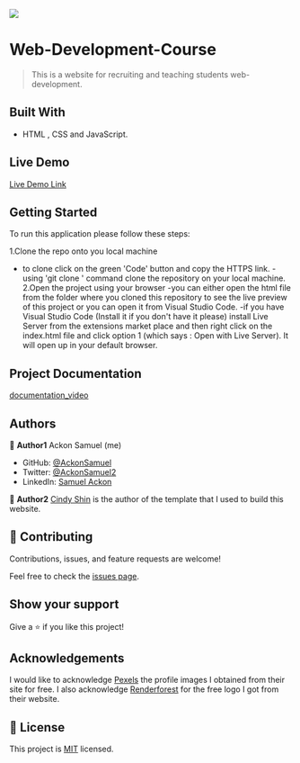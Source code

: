 ![](https://img.shields.io/badge/Microverse-blueviolet)

# Web-Development-Course

> This is a website for recruiting and teaching students web-development.

## Built With

- HTML , CSS and JavaScript.

## Live Demo

[Live Demo Link](https://ackonsamuel.github.io/Capstone-Project-html-css-js/)


## Getting Started

To run this application please follow these steps:

1.Clone the repo onto you local machine
  - to clone click on the green 'Code' button and copy the HTTPS link.
  -using 'git clone <link>' command clone the repository on your local machine.
2.Open the project using your browser
  -you can either open the html file from the folder where you cloned this repository to see the live preview of this project or you can open it from Visual Studio Code.
  -if you have  Visual Studio Code (Install it if you don't have it please) install Live Server from the extensions market place and then right click on the index.html file and click option 1 (which says : Open with Live Server). It will open up in your default browser.
  
## Project Documentation
[documentation_video](https://www.loom.com/share/402b2e47658b4ad4b3cbd74b5cbb24f8)

## Authors

👤 **Author1**
Ackon Samuel (me)

- GitHub: [@AckonSamuel](https://github.com/AckonSamuel)
- Twitter: [@AckonSamuel2](https://twitter.com/AckonSamuel2)
- LinkedIn: [Samuel Ackon](https://www.linkedin.com/in/samuel-ackon-882717190/)

👤 **Author2**
[Cindy Shin](https://www.behance.net/adagio07) is the author of the template that I used to build this website.


## 🤝 Contributing

Contributions, issues, and feature requests are welcome!

Feel free to check the [issues page](../../issues/).

## Show your support

Give a ⭐️ if you like this project!

## Acknowledgements

I would like to acknowledge [Pexels](https://www.pexels.com/) the profile images I obtained from their site for free.
I also acknowledge [Renderforest](https://www.renderforest.com) for the free logo I got from their website.

## 📝 License

This project is [MIT](./MIT.md) licensed.
